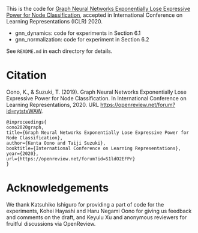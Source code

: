 This is the code for [Graph Neural Networks Exponentially Lose Expressive Power for Node Classification](https://openreview.net/forum?id=rytstxWAW), accepted in International Conference on Learning Representations (ICLR) 2020.

- gnn_dynamics: code for experiments in Section 6.1
- gnn_normalization: code for experiment in Section 6.2

See `README.md` in each directory for details.


# Citation

Oono, K., & Suzuki, T. (2019). Graph Neural Networks Exponentially Lose Expressive Power for Node Classification. In International Conference on Learning Representations, 2020. URL https://openreview.net/forum?id=rytstxWAW.

```
@inproceedings{
oono2020graph,
title={Graph Neural Networks Exponentially Lose Expressive Power for Node Classification},
author={Kenta Oono and Taiji Suzuki},
booktitle={International Conference on Learning Representations},
year={2020},
url={https://openreview.net/forum?id=S1ldO2EFPr}
}
```

# Acknowledgements

We thank Katsuhiko Ishiguro for providing a part of code for the experiments, Kohei Hayashi and Haru Negami Oono for giving us feedback and comments on the draft, and Keyulu Xu and anonymous reviewers for fruitful discussions via OpenReview.
